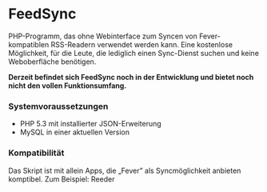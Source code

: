 FeedSync
========

PHP-Programm, das ohne Webinterface zum Syncen von Fever-kompatiblen RSS-Readern verwendet werden kann. Eine kostenlose Möglichkeit, für die Leute, die lediglich einen Sync-Dienst suchen und keine Weboberfläche benötigen.

**Derzeit befindet sich FeedSync noch in der Entwicklung und bietet noch nicht den vollen Funktionsumfang.**

### Systemvoraussetzungen

- PHP 5.3 mit installierter JSON-Erweiterung
- MySQL in einer aktuellen Version

### Kompatibilität
Das Skript ist mit allein Apps, die „Fever” als Syncmöglichkeit anbieten komptibel. Zum Beispiel: Reeder